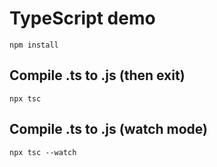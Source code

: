# TypeScript demo

```
npm install
```

## Compile .ts to .js (then exit)

```
npx tsc
```

## Compile .ts to .js (watch mode)

```
npx tsc --watch
```
